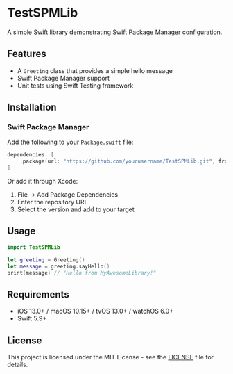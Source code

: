 # TestSPMLib

A simple Swift library demonstrating Swift Package Manager configuration.

## Features

- A `Greeting` class that provides a simple hello message
- Swift Package Manager support
- Unit tests using Swift Testing framework

## Installation

### Swift Package Manager

Add the following to your `Package.swift` file:

```swift
dependencies: [
    .package(url: "https://github.com/yourusername/TestSPMLib.git", from: "1.0.0")
]
```

Or add it through Xcode:
1. File → Add Package Dependencies
2. Enter the repository URL
3. Select the version and add to your target

## Usage

```swift
import TestSPMLib

let greeting = Greeting()
let message = greeting.sayHello()
print(message) // "Hello from MyAwesomeLibrary!"
```

## Requirements

- iOS 13.0+ / macOS 10.15+ / tvOS 13.0+ / watchOS 6.0+
- Swift 5.9+

## License

This project is licensed under the MIT License - see the [LICENSE](LICENSE) file for details.
